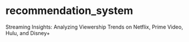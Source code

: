 # recommendation_system
Streaming Insights: Analyzing Viewership Trends on Netflix, Prime Video, Hulu, and Disney+
